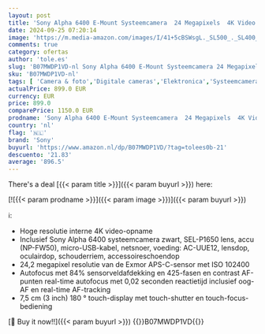 ```yaml
---
layout: post
title: 'Sony Alpha 6400 E-Mount Systeemcamera  24 Megapixels  4K Video  180° Klapscherm  0.02 Sec. Real-Time Autofocus Met 425 Contrast Af-Punten  Xga Oled-Zoeker  Inclusief L-Kit 16-50 Mm Objectief  Zwart'
date: 2024-09-25 07:20:14
image: 'https://m.media-amazon.com/images/I/41+5cBSWsgL._SL500_._SL400_.jpg'
comments: true
category: ofertas
author: 'tole.es'
slug: 'B07MWDP1VD-nl Sony Alpha 6400 E-Mount Systeemcamera 24 Megapixels 4K...'
sku: 'B07MWDP1VD-nl'
tags: [ 'Camera & foto','Digitale cameras','Elektronica','Systeemcamera’s','sony','🇳🇱', ]
actualPrice: 899.0 EUR
currency: EUR
price: 899.0
comparePrice: 1150.0 EUR
prodname: 'Sony Alpha 6400 E-Mount Systeemcamera  24 Megapixels  4K Video  180° Klapscherm  0.02 Sec. Real-Time Autofocus Met 425 Contrast Af-Punten  Xga Oled-Zoeker  Inclusief L-Kit 16-50 Mm Objectief  Zwart'
country: 'nl'
flag: '🇳🇱'
brand: 'Sony'
buyurl: 'https://www.amazon.nl/dp/B07MWDP1VD/?tag=tolees0b-21'
descuento: '21.83'
average: '896.5'
---
```


There's a deal [{{< param title >}}]({{< param buyurl >}})  here:

[![{{< param prodname >}}]({{< param image >}})]({{< param buyurl >}})

ℹ️:

- Hoge resolutie interne 4K video-opname
- Inclusief Sony Alpha 6400 systeemcamera zwart, SEL-P1650 lens, accu (NP-FW50), micro-USB-kabel, netsnoer, voeding: AC-UUE12, lensdop, oculairdop, schouderriem, accessoireschoendop
- 24,2 megapixel resolutie van de Exmor APS-C-sensor met ISO 102400
- Autofocus met 84% sensorveldafdekking en 425-fasen en contrast AF-punten real-time autofocus met 0,02 seconden reactietijd inclusief oog-AF en real-time AF-tracking
- 7,5 cm (3 inch) 180 ° touch-display met touch-shutter en touch-focus-bediening

[🛒 Buy it now!!]({{< param buyurl >}})
{{<world>}}B07MWDP1VD{{</world>}}
